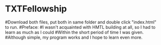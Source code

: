 # TXTFellowship
#Download both files, put both in same folder and double click "index.html" to run.
#Preface:
#I wasn't acquainted with HMTL building at all, so I had to learn as much as I could
#Within the short period of time I was given.
#Although simple, my program works and I hope to learn even more.

